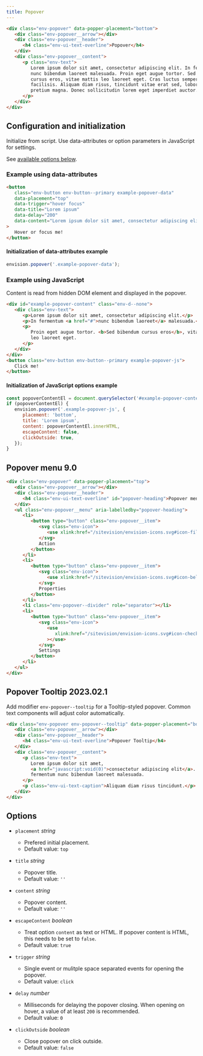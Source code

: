 ```yaml
---
title: Popover
---
```


```html
<div class="env-popover" data-popper-placement="bottom">
   <div class="env-popover__arrow"></div>
   <div class="env-popover__header">
      <h4 class="env-ui-text-overline">Popover</h4>
   </div>
   <div class="env-popover__content">
      <p class="env-text">
         Lorem ipsum dolor sit amet, consectetur adipiscing elit. In fermentum
         nunc bibendum laoreet malesuada. Proin eget augue tortor. Sed bibendum
         cursus eros, vitae mattis leo laoreet eget. Cras luctus semper
         facilisis. Aliquam diam risus, tincidunt vitae erat sed, lobortis
         pretium magna. Donec sollicitudin lorem eget imperdiet auctor.
      </p>
   </div>
</div>
```

## Configuration and initialization

Initialize from script. Use data-attributes or option parameters in JavaScript for settings.

See [available options below](#options).

### Example using data-attributes

```html
<button
   class="env-button env-button--primary example-popover-data"
   data-placement="top"
   data-trigger="hover focus"
   data-title="Lorem ipsum"
   data-delay="200"
   data-content="Lorem ipsum dolor sit amet, consectetur adipiscing elit. In fermentum nunc bibendum laoreet malesuada. Proin eget augue tortor. Sed bibendum cursus eros, vitae mattis leo laoreet eget."
>
   Hover or focus me!
</button>
```

#### Initialization of data-attributes example

```javascript
envision.popover('.example-popover-data');
```

### Example using JavaScript

Content is read from hidden DOM element and displayed in the popover.

```html
<div id="example-popover-content" class="env-d--none">
   <div class="env-text">
      <p>Lorem ipsum dolor sit amet, consectetur adipiscing elit.</p>
      <p>In fermentum <a href="#">nunc bibendum laoreet</a> malesuada.</p>
      <p>
         Proin eget augue tortor. <b>Sed bibendum cursus eros</b>, vitae mattis
         leo laoreet eget.
      </p>
   </div>
</div>
<button class="env-button env-button--primary example-popover-js">
   Click me!
</button>
```

#### Initialization of JavaScript options example

```javascript
const popoverContentEl = document.querySelector('#example-popover-content');
if (popoverContentEl) {
   envision.popover('.example-popover-js', {
      placement: 'bottom',
      title: 'Lorem ipsum',
      content: popoverContentEl.innerHTML,
      escapeContent: false,
      clickOutside: true,
   });
}
```

## Popover menu <span class="env-badge env-badge--info">9.0</span>

```html
<div class="env-popover" data-popper-placement="top">
   <div class="env-popover__arrow"></div>
   <div class="env-popover__header">
      <h4 class="env-ui-text-overline" id="popover-heading">Popover menu</h4>
   </div>
   <ul class="env-popover__menu" aria-labelledby="popover-heading">
      <li>
         <button type="button" class="env-popover__item">
            <svg class="env-icon">
               <use xlink:href="/sitevision/envision-icons.svg#icon-file"></use>
            </svg>
            Action
         </button>
      </li>
      <li>
         <button type="button" class="env-popover__item">
            <svg class="env-icon">
               <use xlink:href="/sitevision/envision-icons.svg#icon-bell"></use>
            </svg>
            Properties
         </button>
      </li>
      <li class="env-popover--divider" role="separator"></li>
      <li>
         <button type="button" class="env-popover__item">
            <svg class="env-icon">
               <use
                  xlink:href="/sitevision/envision-icons.svg#icon-check-done"
               ></use>
            </svg>
            Settings
         </button>
      </li>
   </ul>
</div>
```

<span id="tooltip" class="offset-anchor"></span>

## Popover Tooltip <span class="env-badge env-badge--info">2023.02.1</span>

Add modifier `env-popover--tooltip` for a Tooltip-styled popover. Common text components will adjust color
automatically.

```html
<div class="env-popover env-popover--tooltip" data-popper-placement="bottom">
   <div class="env-popover__arrow"></div>
   <div class="env-popover__header">
      <h4 class="env-ui-text-overline">Popover Tooltip</h4>
   </div>
   <div class="env-popover__content">
      <p class="env-text">
         Lorem ipsum dolor sit amet,
         <a href="javascript:void(0)">consectetur adipiscing elit</a>. In
         fermentum nunc bibendum laoreet malesuada.
      </p>
      <p class="env-ui-text-caption">Aliquam diam risus tincidunt.</p>
   </div>
</div>
```

## Options <span id="options" class="offset-anchor"></span>

-  `placement` _string_

   -  Prefered initial placement.
   -  Default value: `top`

-  `title` _string_

   -  Popover title.
   -  Default value: `''`

-  `content` _string_

   -  Popover content.
   -  Default value: `''`

-  `escapeContent` _boolean_

   -  Treat option `content` as text or HTML. If popover content is HTML, this needs to be set to `false`.
   -  Default value: `true`

-  `trigger` _string_

   -  Single event or mulitple space separated events for opening the popover.
   -  Default value: `click`

-  `delay` _number_

   -  Milliseconds for delaying the popover closing. When opening on hover, a value of at least `200` is recommended.
   -  Default value: `0`

-  `clickOutside` _boolean_

   -  Close popover on click outside.
   -  Default value: `false`
